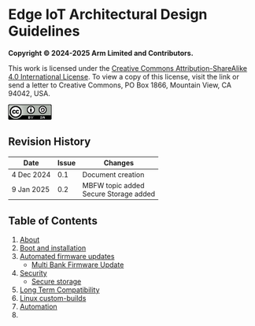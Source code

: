 # Edge IoT Architectural Design Guidelines

**Copyright © 2024-2025 Arm Limited and Contributors.**  

This work is licensed under the [Creative Commons Attribution-ShareAlike 4.0 International License](https://creativecommons.org/licenses/by-sa/4.0/). To view a copy of this license, visit the link or send a letter to Creative Commons, PO Box 1866, Mountain View, CA 94042, USA.

[![Creative Commons License](source/images/cc-by-sa-4.0-88x31.png)](https://creativecommons.org/licenses/by-sa/4.0/)

## Revision History

| Date         | Issue | Changes |
|--------------|-------|---------|
| 4 Dec 2024  | 0.1  | Document creation |
| 9 Jan 2025  | 0.2  | MBFW topic added <br> Secure Storage added |

## Table of Contents

1. [About](source/chapter1-about.md)
2. [Boot and installation](source/chapter2-Boot)
3. [Automated firmware updates](source/chapter3-FWU)
    - [Multi Bank Firmware Update](source/FWU/MBFW/index.md)
4. [Security](source/chapter4-secureworld)
    - [Secure storage](source/Security/SecureStorage/index.md)
5. [Long Term Compatibility](source/chapter5-DevicetreeIntegrity)
6. [Linux custom-builds](source/chapter6-custombuilts)
7. [Automation](source/chapter7-automation)
8.
